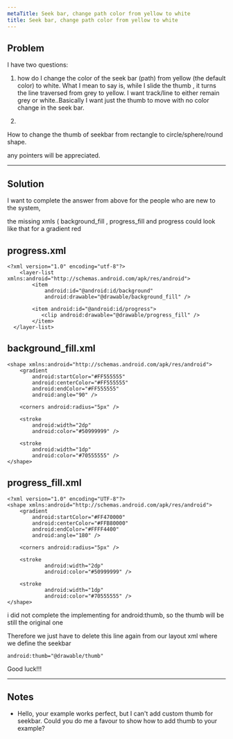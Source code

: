 ```yaml
---
metaTitle: Seek bar, change path color from yellow to white
title: Seek bar, change path color from yellow to white
---
```


## Problem

I have two questions:


1) how do I change the color of the seek bar (path) from yellow (the default color) to white. What I mean to say is, while I slide the thumb , it turns the line traversed from grey to yellow. I want track/line to either remain grey or white..Basically I want just the thumb to move with no color change in the seek bar.


2)
How to change the thumb of seekbar from rectangle to circle/sphere/round shape. 


any pointers will be appreciated. 



---

## Solution

I want to complete the answer from above for the people who are new to the system,


the missing xmls ( background\_fill , progress\_fill and progress could look like that for a gradient red


progress.xml
------------



```
<?xml version="1.0" encoding="utf-8"?>
    <layer-list xmlns:android="http://schemas.android.com/apk/res/android">
        <item 
            android:id="@android:id/background" 
            android:drawable="@drawable/background_fill" />

        <item android:id="@android:id/progress">
           <clip android:drawable="@drawable/progress_fill" />
        </item>
  </layer-list>

```

background\_fill.xml
--------------------



```
<shape xmlns:android="http://schemas.android.com/apk/res/android">
    <gradient 
        android:startColor="#FF555555" 
        android:centerColor="#FF555555"
        android:endColor="#FF555555" 
        android:angle="90" />

    <corners android:radius="5px" />

    <stroke 
        android:width="2dp" 
        android:color="#50999999" />

    <stroke 
        android:width="1dp" 
        android:color="#70555555" />
</shape>

```

progress\_fill.xml
------------------



```
<?xml version="1.0" encoding="UTF-8"?>
<shape xmlns:android="http://schemas.android.com/apk/res/android">
    <gradient 
        android:startColor="#FF470000" 
        android:centerColor="#FFB80000"
        android:endColor="#FFFF4400" 
        android:angle="180" />

    <corners android:radius="5px" />

    <stroke 
            android:width="2dp" 
            android:color="#50999999" />

    <stroke 
            android:width="1dp" 
            android:color="#70555555" />
</shape>

```

i did not complete the implementing for android:thumb, so the thumb will be still the original one


Therefore we just have to delete this line again from our layout xml where we define the seekbar



```
android:thumb="@drawable/thumb"

```

Good luck!!!



---

## Notes

- Hello, your example works perfect, but I can't add custom thumb for seekbar. Could you do me a favour to show how to add thumb to your example?
